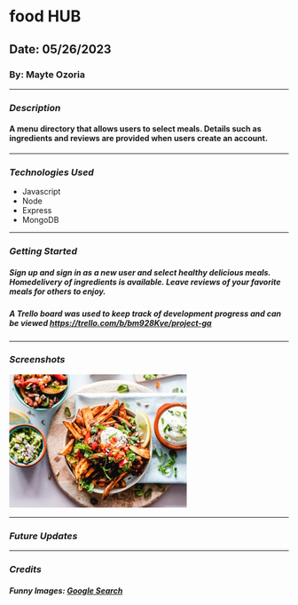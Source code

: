 # food HUB

## Date: 05/26/2023

### By: Mayte Ozoria

----

### **_Description_**
#### A menu directory that allows users to select meals. Details such as ingredients and reviews are provided when users create an account.

---

### **_Technologies Used_**

- Javascript
- Node
- Express
- MongoDB

---

### **_Getting Started_**

##### Sign up and sign in as a new user and select healthy delicious meals. Homedelivery of ingredients is available. Leave reviews of your favorite meals for others to enjoy.

##### A Trello board was used to keep track of development progress and can be viewed https://trello.com/b/bm928Kve/project-ga



---

### **_Screenshots_**

![image](/images/food%20Small.png)



---

### **_Future Updates_**


---

### **_Credits_**

##### Funny Images: [Google Search](http://www.google.com)

